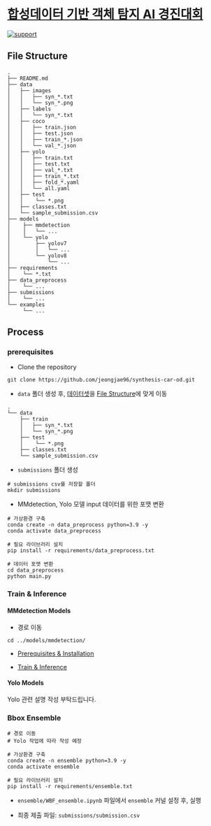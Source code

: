 # [합성데이터 기반 객체 탐지 AI 경진대회](https://dacon.io/competitions/official/236107/overview/description)

[![support](https://img.shields.io/badge/Support-Linux-blue)](#running-locally)

## File Structure

```
.
├── README.md
├── data
│   ├── images
│   │   ├── syn_*.txt
│   │   └── syn_*.png
│   ├── labels
│   │   └── syn_*.txt
│   ├── coco
│   │   ├── train.json
│   │   ├── test.json
│   │   ├── train_*.json
│   │   └── val_*.json
│   ├── yolo
│   │   ├── train.txt
│   │   ├── test.txt
│   │   ├── val_*.txt
│   │   ├── train_*.txt
│   │   ├── fold_*.yaml
│   │   └── all.yaml
│   ├── test
│   │    └── *.png
│   ├── classes.txt
│   └── sample_submission.csv
├── models
│    ├── mmdetection
│    │   └── ...
│    └── yolo
│        ├── yolov7
│        │   └── ...
│        └── yolov8
│            └── ...
├── requirements
│    └── *.txt
├── data_preprocess
│    └── ...
├── submissions
│    └── ...
└── examples
     └── ...
```

## Process

### prerequisites

- Clone the repository

```
git clone https://github.com/jeongjae96/synthesis-car-od.git
```

- ```data``` 폴더 생성 후, [데이터셋](https://dacon.io/competitions/official/236107/data)을 [File Structure](https://github.com/jeongjae96/synthesis-car-od#file-structure)에 맞게 이동

```
.
└── data
    ├── train
    │   ├── syn_*.txt
    │   └── syn_*.png
    ├── test
    │    └── *.png
    ├── classes.txt
    └── sample_submission.csv
```

- ```submissions``` 폴더 생성

```
# submissions csv를 저장할 폴더
mkdir submissions
```

- MMdetection, Yolo 모델 input 데이터를 위한 포맷 변환

```
# 가상환경 구축
conda create -n data_preprocess python=3.9 -y
conda activate data_preprocess
```

```
# 필요 라이브러리 설치
pip install -r requirements/data_preprocess.txt   
```

```
# 데이터 포맷 변환
cd data_preprocess
python main.py
```

### Train & Inference

#### MMdetection Models

- 경로 이동

```
cd ../models/mmdetection/
```

- [Prerequisites & Installation](https://github.com/jeongjae96/synthesis-car-od/tree/main/models/mmdetection#v2252)

- [Train & Inference](https://github.com/jeongjae96/synthesis-car-od/tree/main/models/mmdetection#train)

#### Yolo Models

Yolo 관련 설명 작성 부탁드립니다.

### Bbox Ensemble

```
# 경로 이동
# Yolo 작업에 따라 작성 예정
```

```
# 가상환경 구축
conda create -n ensemble python=3.9 -y
conda activate ensemble
```

```
# 필요 라이브러리 설치
pip install -r requirements/ensemble.txt   
```

- ```ensemble/WBF_ensemble.ipynb``` 파일에서 ```ensemble``` 커널 설정 후, 실행

- 최종 제출 파일: ```submissions/submission.csv```